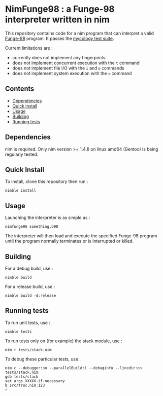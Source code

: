# NimFunge98 : a Funge-98 interpreter written in nim

This repository contains code for a nim program that can interpret a valid [Funge-98](https://github.com/catseye/Funge-98/blob/master/doc/funge98.markdown) program. It passes the [mycology test suite](https://github.com/Deewiant/Mycology).

Current limitations are :
- currently does not implement any fingerprints
- does not implement concurrent execution with the `t` command
- does not implement file I/O with the `i` and `o` commands
- does not implement system execution with the `=` command

## Contents

- [Dependencies](#dependencies)
- [Quick install](#quick-install)
- [Usage](#usage)
- [Building](#building)
- [Running tests](#running-tests)

## Dependencies

nim is required. Only nim version >= 1.4.8 on linux amd64 (Gentoo) is being regularly tested.

## Quick Install

To install, clone this repository then run :
```
nimble install
```

## Usage

Launching the interpreter is as simple as :
```
nimfunge98 something.b98
```

The interpreter will then load and execute the specified Funge-98 program until the program normally terminates or is interrupted or killed.

## Building

For a debug build, use :
```
nimble build
```

For a release build, use :
```
nimble build -d:release
```

## Running tests

To run unit tests, use :
```
nimble tests
```

To run tests only on (for example) the stack module, use :
```
nim r tests/stack.nim
```

To debug these particular tests, use :
```
nim c --debugger:on --parallelBuild:1 --debuginfo --linedir:on tests/stack.nim
gdb tests/stack
set args XXXXX-if-necessary
b src/truc.nim:123
r
```
